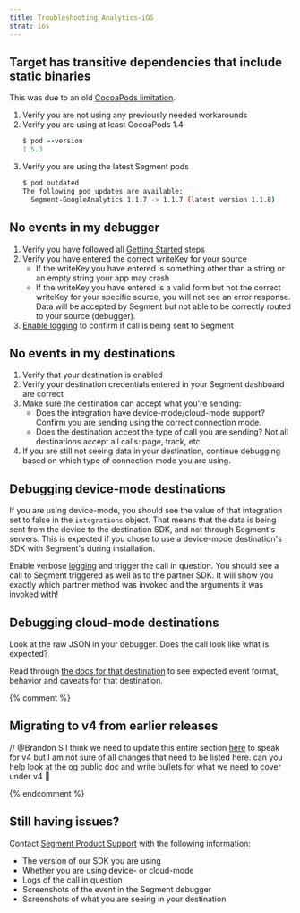 ```yaml
---
title: Troubleshooting Analytics-iOS
strat: ios
---
```


## Target has transitive dependencies that include static binaries

This was due to an old [CocoaPods limitation](https://github.com/CocoaPods/CocoaPods/issues/2926).

1. Verify you are not using any previously needed workarounds
2. Verify you are using at least CocoaPods 1.4
    ```ruby
    $ pod --version
    1.5.3
    ```
3. Verify you are using the latest Segment pods
    ```bash 
    $ pod outdated 
    The following pod updates are available:
      Segment-GoogleAnalytics 1.1.7 -> 1.1.7 (latest version 1.1.8)
    ```

## No events in my debugger

1. Verify you have followed all [Getting Started](/docs/connections/sources/catalog/libraries/mobile/ios/#getting-started) steps
2. Verify you have entered the correct writeKey for your source
    - If the writeKey you have entered is something other than a string or an empty string your app may crash
    - If the writeKey you have entered is a valid form but not the correct writeKey for your specific source, you will not see an error response. Data will be accepted by Segment but not able to be correctly routed to your source (debugger).
3. [Enable logging](/docs/connections/sources/catalog/libraries/mobile/ios/#logging) to confirm if call is being sent to Segment


## No events in my destinations

1. Verify that your destination is enabled
2. Verify your destination credentials entered in your Segment dashboard are correct
3. Make sure the destination can accept what you're sending:
    - Does the integration have device-mode/cloud-mode support? Confirm you are sending using the correct connection mode.
    - Does the destination accept the type of call you are sending? Not all destinations accept all calls: page, track, etc.
4. If you are still not seeing data in your destination, continue debugging based on which type of connection mode you are using.


## Debugging device-mode destinations

If you are using device-mode, you should see the value of that integration set to false in the `integrations` object. That means that the data is being sent from the device to the destination SDK, and not through Segment's servers. This is expected if you chose to use a device-mode destination's SDK with Segment's during installation.

Enable verbose [logging](/docs/connections/sources/catalog/libraries/mobile/ios/#logging) and trigger the call in question. You should see a call to Segment triggered as well as to the partner SDK. It will show you exactly which partner method was invoked and the arguments it was invoked with!


## Debugging cloud-mode destinations

Look at the raw JSON in your debugger. Does the call look like what is expected?

Read through [the docs for that destination](/docs/connections/destinations/) to see expected event format, behavior and caveats for that destination.

{% comment %}
## Migrating to v4 from earlier releases

// @Brandon S I think we need to update this entire section [here](/docs/connections/sources/catalog/libraries/mobile/ios/troubleshooting/#migrating-to-v3-from-earlier-releases) to speak for v4 but I am not sure of all changes that need to be listed here. can you help look at the og public doc and write bullets for what we need to cover under v4 🙏 

{% endcomment %}

## Still having issues?

Contact [Segment Product Support](https://segment.com/help/contact/) with the following information:

- The version of our SDK you are using
- Whether you are using device- or cloud-mode
- Logs of the call in question
- Screenshots of the event in the Segment debugger
- Screenshots of what you are seeing in your destination

